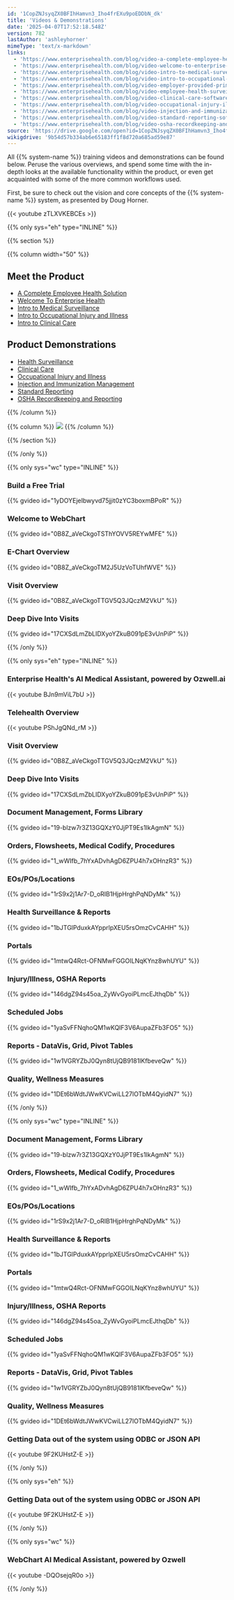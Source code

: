 ```yaml
---
id: '1CopZNJsyqZX0BFIhHamvn3_Iho4frEXu9poEDDbN_dk'
title: 'Videos & Demonstrations'
date: '2025-04-07T17:52:18.548Z'
version: 782
lastAuthor: 'ashleyhorner'
mimeType: 'text/x-markdown'
links:
  - 'https://www.enterprisehealth.com/blog/video-a-complete-employee-health-solution-enterprise-health'
  - 'https://www.enterprisehealth.com/blog/video-welcome-to-enterprise-health-enterprise-health'
  - 'https://www.enterprisehealth.com/blog/video-intro-to-medical-surveillance-enterprise-health'
  - 'https://www.enterprisehealth.com/blog/video-intro-to-occupational-injury-and-illness'
  - 'https://www.enterprisehealth.com/blog/video-employer-provided-primary-care-software-enterprise-health'
  - 'https://www.enterprisehealth.com/blog/video-employee-health-surveillance-software-demo-enterprise-health'
  - 'https://www.enterprisehealth.com/blog/video-clinical-care-software-demo'
  - 'https://www.enterprisehealth.com/blog/video-occupational-injury-illness-software-demo'
  - 'https://www.enterprisehealth.com/blog/video-injection-and-immunization-management-software-demo'
  - 'https://www.enterprisehealth.com/blog/video-standard-reporting-software-demo-enterprise-health'
  - 'https://www.enterprisehealth.com/blog/video-osha-recordkeeping-and-reporting-software-demo'
source: 'https://drive.google.com/open?id=1CopZNJsyqZX0BFIhHamvn3_Iho4frEXu9poEDDbN_dk'
wikigdrive: '9b54d57b334ab6e65183ff1f8d720a685ad59e87'
---
```

All {{% system-name %}} training videos and demonstrations can be found below. Peruse the various overviews, and spend some time with the in-depth looks at the available functionality within the product, or even get acquainted with some of the more common workflows used.

First, be sure to check out the vision and core concepts of the {{% system-name %}} system, as presented by Doug Horner.

{{< youtube zTLXVKEBCEs >}}

{{% only sys="eh" type="INLINE" %}}

{{% section %}}

{{% column width="50" %}}

## Meet the Product

* [A Complete Employee Health Solution](https://www.enterprisehealth.com/blog/video-a-complete-employee-health-solution-enterprise-health)
* [Welcome To Enterprise Health](https://www.enterprisehealth.com/blog/video-welcome-to-enterprise-health-enterprise-health)
* [Intro to Medical Surveillance](https://www.enterprisehealth.com/blog/video-intro-to-medical-surveillance-enterprise-health)
* [Intro to Occupational Injury and Illness](https://www.enterprisehealth.com/blog/video-intro-to-occupational-injury-and-illness)
* [Intro to Clinical Care](https://www.enterprisehealth.com/blog/video-employer-provided-primary-care-software-enterprise-health)

## Product Demonstrations

* [Health Surveillance](https://www.enterprisehealth.com/blog/video-employee-health-surveillance-software-demo-enterprise-health)
* [Clinical Care](https://www.enterprisehealth.com/blog/video-clinical-care-software-demo)
* [Occupational Injury and Illness](https://www.enterprisehealth.com/blog/video-occupational-injury-illness-software-demo)
* [Injection and Immunization Management](https://www.enterprisehealth.com/blog/video-injection-and-immunization-management-software-demo)
* [Standard Reporting](https://www.enterprisehealth.com/blog/video-standard-reporting-software-demo-enterprise-health)
* [OSHA Recordkeeping and Reporting](https://www.enterprisehealth.com/blog/video-osha-recordkeeping-and-reporting-software-demo)

{{% /column %}}

{{% column %}}
![](../videos-and-demonstrations.assets/e6f9431ad83fc70ead4f3905698728d0.png)
{{% /column %}}

{{% /section %}}

{{% /only %}}

{{% only sys="wc" type="INLINE" %}}

### Build a Free Trial

{{% gvideo  id="1yDOYEjeIbwyvd75jjit0zYC3boxmBPoR" %}}

### Welcome to WebChart

{{% gvideo  id="0B8Z_aVeCkgoTSThYOVV5REYwMFE" %}}

### E-Chart Overview

{{% gvideo  id="0B8Z_aVeCkgoTM2J5UzVoTUhfWVE" %}}

### Visit Overview

{{% gvideo  id="0B8Z_aVeCkgoTTGV5Q3JQczM2VkU" %}}

### Deep Dive Into Visits

{{% gvideo  id="17CXSdLmZbLIDXyoYZkuB091pE3vUnPiP" %}}

{{% /only %}}

{{% only sys="eh" type="INLINE" %}}

### Enterprise Health's AI Medical Assistant, powered by Ozwell.ai

{{< youtube BJn9mViL7bU >}}

### Telehealth Overview

{{< youtube PShJgQNd_rM >}}

### Visit Overview

{{% gvideo  id="0B8Z_aVeCkgoTTGV5Q3JQczM2VkU" %}}

### Deep Dive Into Visits

{{% gvideo  id="17CXSdLmZbLIDXyoYZkuB091pE3vUnPiP" %}}

### Document Management, Forms Library

{{% gvideo  id="19-blzw7r3Z13GQXzY0JjPT9Es1IkAgmN" %}}

### Orders, Flowsheets, Medical Codify, Procedures

{{% gvideo  id="1_wWIfb_7hYxADvhAgD6ZPU4h7xOHnzR3" %}}

### EOs/POs/Locations

{{% gvideo  id="1rS9x2j1Ar7-D_oRIB1HjpHrghPqNDyMk" %}}

### Health Surveillance & Reports

{{% gvideo  id="1bJTGlPduxkAYpprlpXEU5rsOmzCvCAHH" %}}

### Portals

{{% gvideo  id="1mtwQ4Rct-OFNMwFGGOILNqKYnz8whUYU" %}}

### Injury/Illness, OSHA Reports

{{% gvideo  id="146dgZ94s45oa_ZyWvGyoiPLmcEJthqDb" %}}

### Scheduled Jobs

{{% gvideo  id="1yaSvFFNqhoQM1wKQlF3V6AupaZFb3FO5" %}}

### Reports - DataVis, Grid, Pivot Tables

{{% gvideo  id="1w1VGRYZbJ0Qyn8tUjQB9181lKfbeveQw" %}}

### Quality, Wellness Measures

{{% gvideo  id="1DEt6bWdtJWwKVCwiLL27lOTbM4QyidN7" %}}

{{% /only %}}

{{% only sys="wc" type="INLINE" %}}

### Document Management, Forms Library

{{% gvideo  id="19-blzw7r3Z13GQXzY0JjPT9Es1IkAgmN" %}}

### Orders, Flowsheets, Medical Codify, Procedures

{{% gvideo  id="1_wWIfb_7hYxADvhAgD6ZPU4h7xOHnzR3" %}}

### EOs/POs/Locations

{{% gvideo  id="1rS9x2j1Ar7-D_oRIB1HjpHrghPqNDyMk" %}}

### Health Surveillance & Reports

{{% gvideo  id="1bJTGlPduxkAYpprlpXEU5rsOmzCvCAHH" %}}

### Portals

{{% gvideo  id="1mtwQ4Rct-OFNMwFGGOILNqKYnz8whUYU" %}}

### Injury/Illness, OSHA Reports

{{% gvideo  id="146dgZ94s45oa_ZyWvGyoiPLmcEJthqDb" %}}

### Scheduled Jobs

{{% gvideo  id="1yaSvFFNqhoQM1wKQlF3V6AupaZFb3FO5" %}}

### Reports - DataVis, Grid, Pivot Tables

{{% gvideo  id="1w1VGRYZbJ0Qyn8tUjQB9181lKfbeveQw" %}}

### Quality, Wellness Measures

{{% gvideo  id="1DEt6bWdtJWwKVCwiLL27lOTbM4QyidN7" %}}

### Getting Data out of the system using ODBC or JSON API

{{< youtube 9F2KUHstZ-E >}}

{{% /only %}}

{{% only sys="eh" %}}

### Getting Data out of the system using ODBC or JSON API

{{< youtube 9F2KUHstZ-E >}}

{{% /only %}}

{{% only sys="wc" %}}

### WebChart AI Medical Assistant, powered by Ozwell

{{< youtube -DQOsejqR0o >}}

{{% /only %}}

